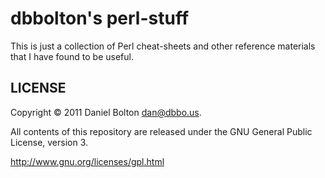 # dbbolton's perl-stuff

This is just a collection of Perl cheat-sheets and other reference materials
that I have found to be useful.

## LICENSE

Copyright © 2011 Daniel Bolton <dan@dbbo.us>.

All contents of this repository are released under the GNU General Public
License, version 3.

http://www.gnu.org/licenses/gpl.html

